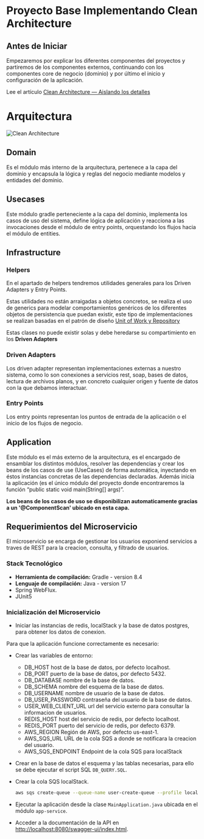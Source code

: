 # Proyecto Base Implementando Clean Architecture

## Antes de Iniciar

Empezaremos por explicar los diferentes componentes del proyectos y partiremos de los componentes externos, continuando con los componentes core de negocio (dominio) y por último el inicio y configuración de la aplicación.

Lee el artículo [Clean Architecture — Aislando los detalles](https://medium.com/bancolombia-tech/clean-architecture-aislando-los-detalles-4f9530f35d7a)

# Arquitectura

![Clean Architecture](https://miro.medium.com/max/1400/1*ZdlHz8B0-qu9Y-QO3AXR_w.png)

## Domain

Es el módulo más interno de la arquitectura, pertenece a la capa del dominio y encapsula la lógica y reglas del negocio mediante modelos y entidades del dominio.

## Usecases

Este módulo gradle perteneciente a la capa del dominio, implementa los casos de uso del sistema, define lógica de aplicación y reacciona a las invocaciones desde el módulo de entry points, orquestando los flujos hacia el módulo de entities.

## Infrastructure

### Helpers

En el apartado de helpers tendremos utilidades generales para los Driven Adapters y Entry Points.

Estas utilidades no están arraigadas a objetos concretos, se realiza el uso de generics para modelar comportamientos
genéricos de los diferentes objetos de persistencia que puedan existir, este tipo de implementaciones se realizan
basadas en el patrón de diseño [Unit of Work y Repository](https://medium.com/@krzychukosobudzki/repository-design-pattern-bc490b256006)

Estas clases no puede existir solas y debe heredarse su compartimiento en los **Driven Adapters**

### Driven Adapters

Los driven adapter representan implementaciones externas a nuestro sistema, como lo son conexiones a servicios rest,
soap, bases de datos, lectura de archivos planos, y en concreto cualquier origen y fuente de datos con la que debamos
interactuar.

### Entry Points

Los entry points representan los puntos de entrada de la aplicación o el inicio de los flujos de negocio.

## Application

Este módulo es el más externo de la arquitectura, es el encargado de ensamblar los distintos módulos, resolver las dependencias y crear los beans de los casos de use (UseCases) de forma automática, inyectando en éstos instancias concretas de las dependencias declaradas. Además inicia la aplicación (es el único módulo del proyecto donde encontraremos la función “public static void main(String[] args)”.

**Los beans de los casos de uso se disponibilizan automaticamente gracias a un '@ComponentScan' ubicado en esta capa.**

## Requerimientos del Microservicio

El microservicio se encarga de gestionar los usuarios exponiend servicios a traves de REST para la creacion, consulta, y filtrado de usuarios.

### Stack Tecnológico

*  **Herramienta de compilación:** Gradle - version 8.4
*  **Lenguaje de compilación:** Java - version 17
* Spring WebFlux.
* JUnit5

### Inicialización del Microservicio

* Iniciar las instancias de redis, localStack y la base de datos postgres, para obtener los datos de conexion.

Para que la aplicación funcione correctamente es necesario:

* Crear las variables de entorno:
  * DB_HOST host de la base de datos, por defecto localhost.
  * DB_PORT puerto de la base de datos, por defecto 5432.
  * DB_DATABASE nombre de la base de datos.
  * DB_SCHEMA nombre del esquema de la base de datos.
  * DB_USERNAME nombre de usuario de la base de datos.
  * DB_USER_PASSWORD contraseña del usuario de la base de datos.
  * USER_WEB_CLIENT_URL url del servicio externo para consultar la informacion de usuarios.
  * REDIS_HOST host del servicio de redis, por defecto localhost.
  * REDIS_PORT puerto del servicio de redis, por defecto 6379.
  * AWS_REGION  Región de AWS, por defecto us-east-1.
  * AWS_SQS_URL URL de la cola SQS a donde se notificara la creacion del usuario.
  * AWS_SQS_ENDPOINT Endpoint de la cola SQS para localStack


* Crear en la base de datos el esquema y las tablas necesarias, para ello se debe ejecutar el script SQL `DB_QUERY.SQL`.

* Crear la cola SQS localStack.
    
    ```bash
    aws sqs create-queue --queue-name user-create-queue --profile localstack --endpoint-url=http://localhost:4566
    ```

* Ejecutar la aplicación desde la clase `MainApplication.java` ubicada en el módulo `app-service`.

* Acceder a la documentación de la API en [http://localhost:8080/swagger-ui/index.html](http://localhost:8080/swagger-ui/index.html).


